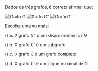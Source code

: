 Dados os três grafos, é correto afirmar que:

![Grafo G](../imgs/aula3-5.png)
![Grafo G"](../imgs/aula3-6.png)
![Grafo G'](../imgs/aula3-7.png)

Escolha uma ou mais:

() a. O grafo G" é um clique minimal de G

() b. O grafo G' é um subgrafo

() c. O grafo G é um grafo completo

() d. O grafo G' é um clique maximal de G
